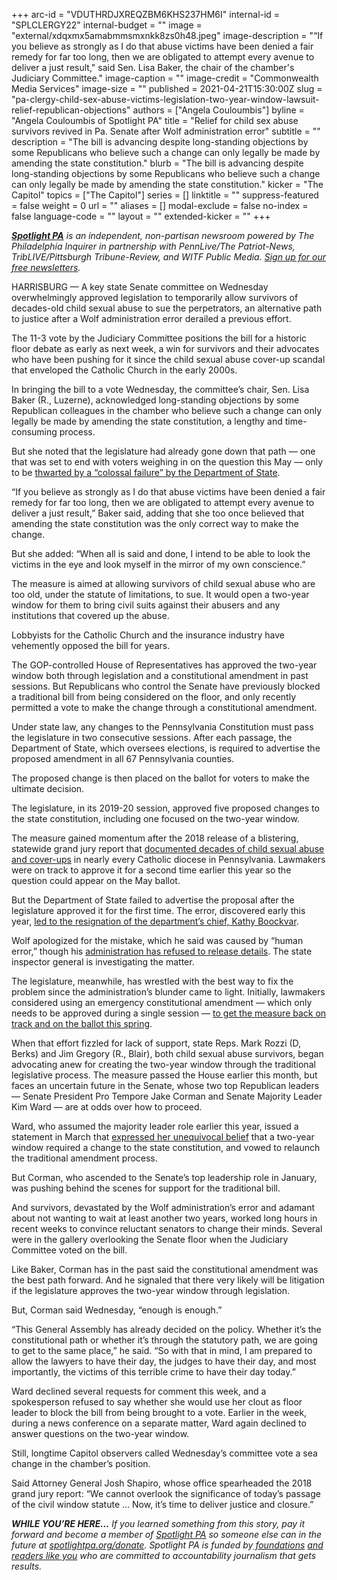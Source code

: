 +++
arc-id = "VDUTHRDJXREQZBM6KHS237HM6I"
internal-id = "SPLCLERGY22"
internal-budget = ""
image = "external/xdqxmx5amabmmsmxnkk8zs0h48.jpeg"
image-description = "“If you believe as strongly as I do that abuse victims have been denied a fair remedy for far too long, then we are obligated to attempt every avenue to deliver a just result,\" said Sen. Lisa Baker, the chair of the chamber's Judiciary Committee."
image-caption = ""
image-credit = "Commonwealth Media Services"
image-size = ""
published = 2021-04-21T15:30:00Z
slug = "pa-clergy-child-sex-abuse-victims-legislation-two-year-window-lawsuit-relief-republican-objections"
authors = ["Angela Couloumbis"]
byline = "Angela Couloumbis of Spotlight PA"
title = "Relief for child sex abuse survivors revived in Pa. Senate after Wolf administration error"
subtitle = ""
description = "The bill is advancing despite long-standing objections by some Republicans who believe such a change can only legally be made by amending the state constitution."
blurb = "The bill is advancing despite long-standing objections by some Republicans who believe such a change can only legally be made by amending the state constitution."
kicker = "The Capitol"
topics = ["The Capitol"]
series = []
linktitle = ""
suppress-featured = false
weight = 0
url = ""
aliases = []
modal-exclude = false
no-index = false
language-code = ""
layout = ""
extended-kicker = ""
+++

<a href="https://www.spotlightpa.org/"><i><b>Spotlight PA</b></i></a><i> is an independent, non-partisan newsroom powered by The Philadelphia Inquirer in partnership with PennLive/The Patriot-News, TribLIVE/Pittsburgh Tribune-Review, and WITF Public Media. </i><a href="https://www.spotlightpa.org/newsletters"><i>Sign up for our free newsletters</i></a><i>.</i>

HARRISBURG — A key state Senate committee on Wednesday overwhelmingly approved legislation to temporarily allow survivors of decades-old child sexual abuse to sue the perpetrators, an alternative path to justice after a Wolf administration error derailed a previous effort.

The 11-3 vote by the Judiciary Committee positions the bill for a historic floor debate as early as next week, a win for survivors and their advocates who have been pushing for it since the child sexual abuse cover-up scandal that enveloped the Catholic Church in the early 2000s.

In bringing the bill to a vote Wednesday, the committee’s chair, Sen. Lisa Baker (R., Luzerne), acknowledged long-standing objections by some Republican colleagues in the chamber who believe such a change can only legally be made by amending the state constitution, a lengthy and time-consuming process.

<script src="https://www.spotlightpa.org/embed.js" async></script><div data-spl-embed-version="1" data-spl-src="https://www.spotlightpa.org/embeds/newsletter/"></div>

But she noted that the legislature had already gone down that path — one that was set to end with voters weighing in on the question this May — only to be <a href="https://www.spotlightpa.org/news/2021/02/kathy-boockvar-resigns-pennsylvania-election-official-constitutional-amendment/">thwarted by a “colossal failure” by the Department of State</a>.

“If you believe as strongly as I do that abuse victims have been denied a fair remedy for far too long, then we are obligated to attempt every avenue to deliver a just result,” Baker said, adding that she too once believed that amending the state constitution was the only correct way to make the change.

But she added: “When all is said and done, I intend to be able to look the victims in the eye and look myself in the mirror of my own conscience.”

The measure is aimed at allowing survivors of child sexual abuse who are too old, under the statute of limitations, to sue. It would open a two-year window for them to bring civil suits against their abusers and any institutions that covered up the abuse.

Lobbyists for the Catholic Church and the insurance industry have vehemently opposed the bill for years.

The GOP-controlled House of Representatives has approved the two-year window both through legislation and a constitutional amendment in past sessions. But Republicans who control the Senate have previously blocked a traditional bill from being considered on the floor, and only recently permitted a vote to make the change through a constitutional amendment.

Under state law, any changes to the Pennsylvania Constitution must pass the legislature in two consecutive sessions. After each passage, the Department of State, which oversees elections, is required to advertise the proposed amendment in all 67 Pennsylvania counties.

The proposed change is then placed on the ballot for voters to make the ultimate decision.

The legislature, in its 2019-20 session, approved five proposed changes to the state constitution, including one focused on the two-year window.

The measure gained momentum after the 2018 release of a blistering, statewide grand jury report that <a href="https://www.inquirer.com/philly/news/catholic-church-sex-abuse-clergy-pennsylvania-grand-jury-report-released-names-20180814.html">documented decades of child sexual abuse and cover-ups</a> in nearly every Catholic diocese in Pennsylvania. Lawmakers were on track to approve it for a second time earlier this year so the question could appear on the May ballot.

But the Department of State failed to advertise the proposal after the legislature approved it for the first time. The error, discovered early this year, <a href="https://www.spotlightpa.org/news/2021/02/kathy-boockvar-resigns-pennsylvania-election-official-constitutional-amendment/">led to the resignation of the department’s chief, Kathy Boockvar</a>.

Wolf apologized for the mistake, which he said was caused by “human error,” though his <a href="https://www.spotlightpa.org/news/2021/02/pennsylvania-clergy-abuse-survivors-constitutional-amendment-wolf-administration/">administration has refused to release details</a>. The state inspector general is investigating the matter.

The legislature, meanwhile, has wrestled with the best way to fix the problem since the administration’s blunder came to light. Initially, lawmakers considered using an emergency constitutional amendment — which only needs to be approved during a single session — <a href="https://www.spotlightpa.org/news/2021/03/pennsylvania-clergy-abuse-emergency-amendment-legislature/">to get the measure back on track and on the ballot this spring</a>.

When that effort fizzled for lack of support, state Reps. Mark Rozzi (D, Berks) and Jim Gregory (R., Blair), both child sexual abuse survivors, began advocating anew for creating the two-year window through the traditional legislative process. The measure passed the House earlier this month, but faces an uncertain future in the Senate, whose two top Republican leaders — Senate President Pro Tempore Jake Corman and Senate Majority Leader Kim Ward — are at odds over how to proceed.

Ward, who assumed the majority leader role earlier this year, issued a statement in March that <a href="https://www.senatorward.com/2021/03/22/statement-majority-leader-kim-ward-victims-of-childhood-sexual-abuse/" target=_blank>expressed her unequivocal belief</a> that a two-year window required a change to the state constitution, and vowed to relaunch the traditional amendment process.

But Corman, who ascended to the Senate’s top leadership role in January, was pushing behind the scenes for support for the traditional bill.

And survivors, devastated by the Wolf administration’s error and adamant about not wanting to wait at least another two years, worked long hours in recent weeks to convince reluctant senators to change their minds. Several were in the gallery overlooking the Senate floor when the Judiciary Committee voted on the bill.

Like Baker, Corman has in the past said the constitutional amendment was the best path forward. And he signaled that there very likely will be litigation if the legislature approves the two-year window through legislation.

But, Corman said Wednesday, “enough is enough.”

<script src="https://www.spotlightpa.org/embed.js" async></script><div data-spl-embed-version="1" data-spl-src="https://www.spotlightpa.org/embeds/donate/?teaser_text=If%20you%20learned%20something%20from%20this%20report%2C%20pay%20it%20forward%20and%20become%20a%20member%20of%20Spotlight%20PA%20so%20someone%20else%20can%20in%20the%20future.&cta_text=CLICK%20TO%20CONTRIBUTE&eyebrow_text=WHILE%20YOU'RE%20HERE..."></div>


“This General Assembly has already decided on the policy. Whether it’s the constitutional path or whether it’s through the statutory path, we are going to get to the same place,” he said. “So with that in mind, I am prepared to allow the lawyers to have their day, the judges to have their day, and most importantly, the victims of this terrible crime to have their day today.”

Ward declined several requests for comment this week, and a spokesperson refused to say whether she would use her clout as floor leader to block the bill from being brought to a vote. Earlier in the week, during a news conference on a separate matter, Ward again declined to answer questions on the two-year window.

Still, longtime Capitol observers called Wednesday’s committee vote a sea change in the chamber’s position.

Said Attorney General Josh Shapiro, whose office spearheaded the 2018 grand jury report: “We cannot overlook the significance of today’s passage of the civil window statute … Now, it’s time to deliver justice and closure.”

<i><b>WHILE YOU’RE HERE...</b></i><i> If you learned something from this story, pay it forward and become a member of </i><a href="https://www.spotlightpa.org/"><i>Spotlight PA</i></a><i> so someone else can in the future at </i><a href="http://spotlightpa.org/donate"><i>spotlightpa.org/donate</i></a><i>. Spotlight PA is funded by</i><a href="https://www.spotlightpa.org/support"><i> foundations</i></a><i> </i><a href="https://www.spotlightpa.org/support"><i>and readers like you</i></a><i> who are committed to accountability journalism that gets results.</i>
